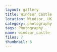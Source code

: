 ```yaml
---
layout: gallery
title: Windsor Castle
location: Windsor, UK
category: photography
tags: Photography
name: windsor_castle
files: 7
thumbnail: 6
---
```

